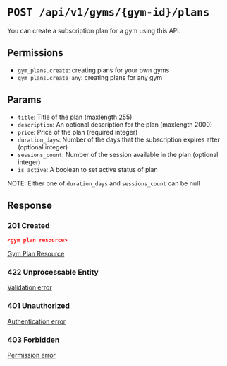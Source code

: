 # `POST /api/v1/gyms/{gym-id}/plans`
You can create a subscription plan for a gym using this API.


## Permissions

- `gym_plans.create`: creating plans for your own gyms
- `gym_plans.create_any`: creating plans for any gym

## Params

- `title`: Title of the plan (maxlength 255)
- `description`: An optional description for the plan (maxlength 2000)
- `price`: Price of the plan (required integer)
- `duration_days`: Number of the days that the subscription expires after (optional integer)
- `sessions_count`: Number of the session available in the plan (optional integer)
- `is_active`: A boolean to set active status of plan

NOTE: Either one of `duration_days` and `sessions_count` can be null

## Response

### 201 Created
```json
<gym plan resource>
```

[Gym Plan Resource](gym_plan_resource.md)

### 422 Unprocessable Entity
[Validation error](../../_globals/validation-errors.md)

### 401 Unauthorized
[Authentication error](../../_globals/authentication-errors.md)

### 403 Forbidden
[Permission error](../../_globals/permission-errors.md)
